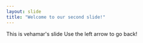 ```yaml
---
layout: slide
title: "Welcome to our second slide!"
---
```

This is vehamar's slide
Use the left arrow to go back!